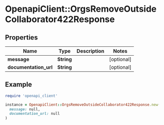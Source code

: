 # OpenapiClient::OrgsRemoveOutsideCollaborator422Response

## Properties

| Name | Type | Description | Notes |
| ---- | ---- | ----------- | ----- |
| **message** | **String** |  | [optional] |
| **documentation_url** | **String** |  | [optional] |

## Example

```ruby
require 'openapi_client'

instance = OpenapiClient::OrgsRemoveOutsideCollaborator422Response.new(
  message: null,
  documentation_url: null
)
```

